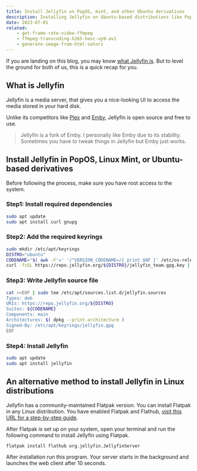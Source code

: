 ```yaml
---
title: Install Jellyfin on PopOS, mint, and other Ubuntu derivatives
description: Installing Jellyfin on Ubuntu-based distributions like PopOS and Linux Mint is more complex. Change the DISTRO variable to make it work.
date: 2023-07-01
related:
    - get-frame-rate-video-ffmpeg
    - ffmpeg-transcoding-h265-hevc-vp9-av1
    - generate-image-from-html-satori
---
```


If you are landing on this blog, you may know [what Jellyfin is](https://jellyfin.org/). But to level the ground for both of us, this is a quick recap for you.

## What is Jellyfin

Jellyfin is a media server, that gives you a nice-looking UI to access the media stored in your hard disk.

Unlike its competitors like [Plex](https://www.plex.tv/) and [Emby](https://emby.media/), Jellyfin is open source and free to use.


>Jellyfin is a fork of Emby. I personally like Emby due to its stability. Sometimes you have to tweak things in Jellyfin but Emby just works.

## Install Jellyfin in PopOS, Linux Mint, or Ubuntu-based derivatives

Before following the process, make sure you have root access to the system.

### Step1: Install required dependencies

```bash
sudo apt update
sudo apt install curl gnupg
```

### Step2: Add the required keyrings

```bash
sudo mkdir /etc/apt/keyrings
DISTRO="ubuntu"
CODENAME="$( awk -F'=' '/^VERSION_CODENAME=/{ print $NF }' /etc/os-release )"
curl -fsSL https://repo.jellyfin.org/${DISTRO}/jellyfin_team.gpg.key | sudo gpg --dearmor -o /etc/apt/keyrings/jellyfin.gpg
```

### Step3: Write Jellyfin source file

```bash
cat <<EOF | sudo tee /etc/apt/sources.list.d/jellyfin.sources
Types: deb
URIs: https://repo.jellyfin.org/${DISTRO}
Suites: ${CODENAME}
Components: main
Architectures: $( dpkg --print-architecture )
Signed-By: /etc/apt/keyrings/jellyfin.gpg
EOF
```

### Step4: Install Jellyfin

```bash
sudo apt update
sudo apt install jellyfin
```

## An alternative method to install Jellyfin in Linux distributions

Jellyfin has a community-maintained Flatpak version. You can install Flatpak in any Linux distribution. You have enabled Flatpak and Flathub, [visit this URL for a step-by-step guide](https://flatpak.org/setup/).

After Flatpak is set up on your system, open your terminal and run the following command to install Jellyfin using Flatpak.

```bash
flatpak install flathub org.jellyfin.JellyfinServer
```

After installation run this program. Your server starts in the background and launches the web client after 10 seconds.